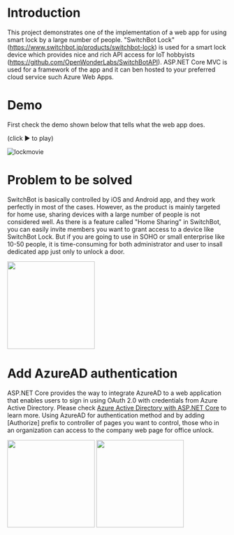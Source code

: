 # Introduction
This project demonstrates one of the implementation of a web app for using smart lock by a large number of people. 
"SwitchBot Lock" (https://www.switchbot.jp/products/switchbot-lock) is used for a smart lock device which provides nice and rich API access for IoT hobbyists (https://github.com/OpenWonderLabs/SwitchBotAPI).
ASP.NET Core MVC is used for a framework of the app and it can ben hosted to your preferred cloud service such Azure Web Apps.

# Demo
First check the demo shown below that tells what the web app does.

(click ▶ to play)

![lockmovie](https://user-images.githubusercontent.com/24380329/235057520-2f8c1414-9777-4851-8228-19f7ef1f4cae.gif)

# Problem to be solved
SwitchBot is basically controlled by iOS and Android app, and they work perfectly in most of the cases. However, as the product is mainly targeted for home use, sharing devices with a large number of people is not considered well. As there is a feature called "Home Sharing" in SwitchBot, you can easily invite members you want to grant access to a device like SwitchBot Lock. But if you are going to use in SOHO or small enterprise like 10-50 people, it is time-consuming for both administrator and user to insall dedicated app just only to unlock a door.

<kbd><img src="https://user-images.githubusercontent.com/24380329/235060967-609ee05b-7862-40d1-bb44-12534f61e0fa.jpg" width="200"></kbd>

# Add AzureAD authentication
ASP.NET Core provides the way to integrate AzureAD to a web application that enables users to sign in using OAuth 2.0 with credentials from Azure Active Directory. Please check [Azure Active Directory with ASP.NET Core](https://learn.microsoft.com/ja-jp/aspnet/core/security/authentication/azure-active-directory/?view=aspnetcore-7.0) to learn more. Using AzureAD for authentication method and by adding [Authorize] prefix to controller of pages you want to control, those who in an organization can access to the company web page for office unlock. 

<kbd><img src="https://user-images.githubusercontent.com/24380329/235066801-02f558d6-34ae-43df-aff3-f5f426573cbb.png" width="200"></kbd>
<kbd><img src="https://user-images.githubusercontent.com/24380329/235062515-bec1b0a7-a062-4903-87aa-2cc4fb5c4315.png" width="200"></kbd>
